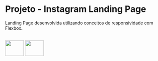# Projeto - Instagram Landing Page
Landing Page desenvolvida utilizando conceitos de responsividade com Flexbox.

<div style="display: inline_block"><br>
  <img align="center" height="50" width="60" src="https://cdn.jsdelivr.net/gh/devicons/devicon/icons/html5/html5-original.svg" />
  <img align="center" height="50" width="60" src="https://cdn.jsdelivr.net/gh/devicons/devicon/icons/css3/css3-original.svg" />
</div>

